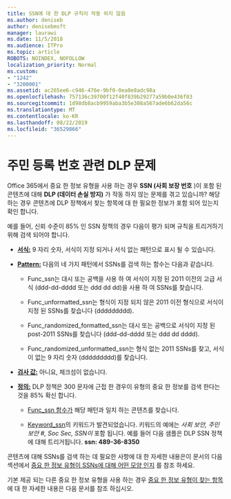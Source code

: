 ```yaml
---
title: SSN에 대 한 DLP 규칙이 작동 하지 않음
ms.author: deniseb
author: denisebmsft
manager: laurawi
ms.date: 11/5/2018
ms.audience: ITPro
ms.topic: article
ROBOTS: NOINDEX, NOFOLLOW
localization_priority: Normal
ms.custom:
- "1242"
- "3200001"
ms.assetid: ac265ee6-c946-476e-9bf0-0ea0e8adc98a
ms.openlocfilehash: 757136c39700f12f40f839b29277a59b0e436f03
ms.sourcegitcommit: 1d98db8acb9959aba3b5e308a567ade6b62da56c
ms.translationtype: MT
ms.contentlocale: ko-KR
ms.lasthandoff: 08/22/2019
ms.locfileid: "36529866"
---
```

# <a name="dlp-issues-with-social-security-numbers"></a>주민 등록 번호 관련 DLP 문제

Office 365에서 중요 한 정보 유형을 사용 하는 경우 **SSN (사회 보장 번호** )이 포함 된 콘텐츠에 대해 **DLP (데이터 손실 방지)** 가 작동 하지 않는 문제를 겪고 있습니까? 해당 하는 경우 콘텐츠에 DLP 정책에서 찾는 항목에 대 한 필요한 정보가 포함 되어 있는지 확인 합니다. 
  
예를 들어, 신뢰 수준이 85% 인 SSN 정책의 경우 다음이 평가 되며 규칙을 트리거하기 위해 검색 되어야 합니다.
  
- **[서식:](https://docs.microsoft.com/office365/securitycompliance/what-the-sensitive-information-types-look-for#format-80)** 9 자리 숫자, 서식이 지정 되거나 서식 없는 패턴으로 표시 될 수 있습니다.

- **[Pattern:](https://msconnect.microsoft.com/https:/docs.microsoft.com/office365/securitycompliance/what-the-sensitive-information-types-look-for#pattern-80)** 다음의 네 가지 패턴에서 SSNs를 검색 하는 함수는 다음과 같습니다.

  - Func_ssn는 대시 또는 공백을 사용 하 여 서식이 지정 된 2011 이전의 고급 서식 (ddd-dd-dddd 또는 ddd dd dd)을 사용 하 여 SSNs를 찾습니다.

  - Func_unformatted_ssn는 형식이 지정 되지 않은 2011 이전 형식으로 서식이 지정 된 SSNs를 찾습니다 (ddddddddd).

  - Func_randomized_formatted_ssn는 대시 또는 공백으로 서식이 지정 된 post-2011 SSNs를 찾습니다 (ddd-dd-dddd 또는 ddd dd dddd).

  - Func_randomized_unformatted_ssn는 형식 없는 2011 SSNs를 찾고, 서식이 없는 9 자리 숫자 (ddddddddd)를 찾습니다.

- **[검사 값:](https://docs.microsoft.com/office365/securitycompliance/what-the-sensitive-information-types-look-for#checksum-79)** 아니요, 체크섬이 없습니다.

- **[정의:](https://docs.microsoft.com/office365/securitycompliance/what-the-sensitive-information-types-look-for#definition-80)** DLP 정책은 300 문자에 근접 한 경우이 유형의 중요 한 정보를 검색 한다는 것을 85% 확신 합니다.

  - [Func_ssn 함수가](https://docs.microsoft.com/office365/securitycompliance/what-the-sensitive-information-types-look-for#pattern-80) 해당 패턴과 일치 하는 콘텐츠를 찾습니다.

  - [Keyword_ssn](https://docs.microsoft.com/office365/securitycompliance/what-the-sensitive-information-types-look-for#keyword_ssn)의 키워드가 발견되었습니다. 키워드의 예에는 *사회 보안, 주민 보안 #, Soc Sec, SSN이* 포함 됩니다. 예를 들어 다음 샘플은 DLP SSN 정책에 대해 트리거됩니다. **ssn: 489-36-8350**
  
콘텐츠에 대해 SSNs를 검색 하는 데 필요한 사항에 대 한 자세한 내용은이 문서의 다음 섹션에서 [중요 한 정보 유형이 SSNs에 대해 어떤 모양 인지](https://docs.microsoft.com/office365/securitycompliance/what-the-sensitive-information-types-look-for#us-social-security-number-ssn) 를 참조 하세요.
  
기본 제공 되는 다른 중요 한 정보 유형을 사용 하는 경우 [중요 한 정보 유형이 찾는 항목](https://docs.microsoft.com/office365/securitycompliance/what-the-sensitive-information-types-look-for) 에 대 한 자세한 내용은 다음 문서를 참조 하십시오.
  